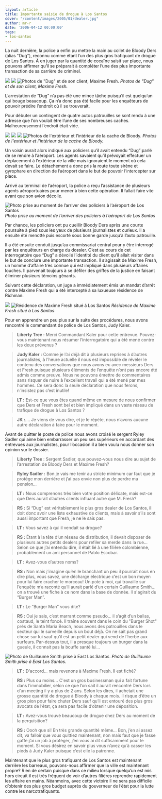 ```yaml
---
layout: article
title: Importante saisie de drogue à Los Santos
cover: "/content/images/2005/01/dealer.jpg"
author: mr-r
date: '2006-04-12 00:00:00'
tags:
- los-santos
---
```


La nuit dernière, la police a enfin pu mettre la main au collet de Bloody Ders (alias "Dug"), reconnu comme étant l’un des plus gros trafiquant de drogue de Los Santos. À en juger par la quantité de cocaïne saisit sur place, nous pouvons affirmer qu’il se préparait à compléter l’une des plus importante transaction de sa carrière de criminel.

![](/content/images/2005/01/dealer.jpg)
![](/content/images/2005/01/dealer_3.jpg)
![Photos de "Dug" et de son client, Maxime Fresh.](/content/images/2005/01/client.jpg)
_Photos de "Dug" et de son client, Maxime Fresh._

L’arrestation de&nbsp;“Dug” n’a pas été une mince tâche puisqu’il est quelqu’un qui bouge beaucoup. Ça n’a donc pas été facile pour les enquêteurs de pouvoir prédire l’endroit où il se trouverait.

Pour débuter un contingent de quatre autos patrouilles se sont rendu à une adresse que l’on voulait être l’une de ses nombreuses caches. Malheureusement l’endroit était vide.

![](/content/images/2005/01/Cache_Dug.jpg)
![](/content/images/2005/01/maison_1_.jpg)
![](/content/images/2005/01/maison_2_.jpg)
![Photos de l'extérieur et l'intérieur de la cache de Bloody.](/content/images/2005/01/maison_3_.jpg)
_Photos de l'extérieur et l'intérieur de la cache de Bloody._

Un voisin aurait alors indiqué aux policiers qu’il avait entendu&nbsp;“Dug” parlé de se rendre à l’aéroport. Les agents savaient qu’il prévoyait effectuer un déplacement à l’extérieur de la ville mais ignoraient le moment où cela devait se faire. Le détachement a donc pris la route toute sirène et gyrophare en direction de l’aéroport dans le but de pouvoir l’intercepter sur place.

Arrivé au terminal de l’aéroport, la police a reçu l’assistance de plusieurs agents aéroportuaires pour mener à bien cette opération. Il fallait faire vite avant que son avion décolle.

![Photo prise au moment de l’arriver des policiers à l’aéroport de Los Santos](/content/images/2005/01/police_intervention.jpg)
_Photo prise au moment de l’arriver des policiers à l’aéroport de Los Santos_

Par chance, les policiers ont pu cueillir Bloody Ders après une courte poursuite à pied sous les yeux de plusieurs journalistes et curieux. Il a ensuite été menotté puis escorté sous bonne garde jusqu’à l’auto patrouille.

Il a été ensuite conduit jusqu’au commissariat central pour y être interrogé par les enquêteurs en charge du dossier. C’est au cours de cet interrogatoire que “Dug” a dévoilé l’identité du client qu’il allait visiter dans le but de conclure une importante transaction. Il s’agissait de Maxime Fresh, un homme d’affaire très connue qui est impliqué dans plusieurs affaires louches. Il parvenait toujours à se défiler des griffes de la justice en faisant éliminer plusieurs témoins gênants.

Suivant cette déclaration, un juge a immédiatement émis un mandat d’arrêt contre Maxime Fresh qui a été intercepté à sa luxueuse résidence de Richman.

![](/content/images/2005/01/Maison_Fresh_01.jpg)
![Résidence de Maxime Fresh situé à Los Santos](/content/images/2005/01/Maison_Fresh_02.jpg)
_Résidence de Maxime Fresh situé à Los Santos_

Pour en apprendre un peu plus sur la suite des procédures, nous avons rencontré le commandant de police de Los Santos, Judy Kaler.

> **Liberty Tree :** Merci Commandant Kaler pour cette entrevue. Pouvez-vous maintenant nous résumer l’interrogatoire qui a été mené contre les deux prévenus&nbsp;?

> **Judy Kaler :** Comme je l’ai déjà dit à plusieurs reprises à d’autres journalistes, à l’heure actuelle il nous est impossible de révéler le contenu des conversations que nous avons eu avec messieurs Ders et Fresh puisque plusieurs éléments de l’enquête n’ont pas encore été admis comme preuve. Nous ne pouvons émettre de commentaires sans risquer de nuire à l’excellent travail qui a été mené par mes hommes. Ce sera donc la seule déclaration que nous ferons, n’insistez pas c’est inutile!

> **LT :** Est-ce que vous êtes quand même en mesure de nous confirmer que Ders et Fresh sont bel et bien impliqué dans un vaste réseau de trafique de drogue à Los Santos&nbsp;?

> **JK :**.... Je viens de vous dire, et je le répète, nous n’avons aucune autre déclaration à faire pour le moment.

Avant de quitter le poste de police nous avons croisé le sergent Ryley Sadler qui aime bien embarrasser un peu ses supérieurs en accordant des entrevues aux journalistes, pour l’occasion il a bien voulu nous donner son opinion sur le dossier.

> **Liberty Tree :** Sergent Sadler, que pouvez-vous nous dire au sujet de l’arrestation de Bloody Ders et Maxime Fresh?

> **Ryley Sadler :** Bon je vais me tenir au stricte minimum car faut que je protège mon derrière et j’ai pas envie non plus de perdre ma pension...

> **LT :** Nous comprenons très bien votre position délicate, mais est-ce que Ders aurait d’autres clients influant autre que M. Fresh?

> **RS :** Si “Dug” est véritablement le plus gros dealer de Los Santos, il doit donc avoir une liste exhaustive de clients, mais à savoir s’ils sont aussi important que Fresh, je ne le sais pas.

> **LT :** Vous savez à qui il vendait sa drogue?

> **RS :** Étant à la tête d’un réseau de distribution, il devait disposer de plusieurs autres petits dealers pour refiler sa merde dans la rue... Selon ce que j’ai entendu dire, il était lié à une filière colombienne, probablement un ami personnel de Pablo Escobar.

> **LT :** Avez-vous d’autres noms?

> **RS :** Non mais j’imagine qu’en le branchant un peu il pourrait nous en dire plus, vous savez, une décharge électrique c’est un bon moyen pour lui faire cracher le morceau! Un pote à moi, qui travaille&nbsp;sur l’enquête m’a raconté qu’il aurait parlé d’un certain Guillaume Smith... on a trouvé une fiche à ce nom dans la base de donnée. Il s'agirait du “Burger Man”.

> **LT :** Le&nbsp;“Burger Man” vous dite?

> **RS :** Oui je sais, c’est marrant comme pseudo... il s’agit d’un ballas, costaud, le teint foncé. Il traîne souvent dans le coin du "Burger Shot" près de Santa Maria Beach, nous avons des patrouilles dans le secteur qui le surveille depuis un bout déjà. On ne sait pas grand chose sur lui sauf qu’il est un petit dealer qui vend de l’herbe aux surfeurs. Par-dessus tout, il a presque toujours un burger dans la gueule, il connait pas la bouffe santé lui...

![Photo de Guillaume Smith prise à East Los Santos.](/content/images/2005/01/Smith.jpg)
_Photo de Guillaume Smith prise à East Los Santos._

> **LT :** D'accord... mais revenons à Maxime Fresh. Il est fiché?

> **RS :** Plus ou moins... C'est un gros businessman qui a fait fortune dans l’immobilier, selon ce que l’on sait il aurait rencontré Ders lors d’un meeting il y a plus de 2 ans. Selon les dires, il achetait une grosse quantité de drogue à Bloody à chaque mois. Il risque d’être un gros pion pour faire chuter Ders sauf qu’il est entouré des plus gros avocats de l’état, ça sera pas facile d’obtenir une déposition.

> **LT :** Avez-vous trouvé beaucoup de drogue chez Ders au moment de la perquisition?

> **RS :** Oooh que si! En très grande quantité même... Bon, j’en ai assez dit, va falloir que vous quittiez maintenant, non mais faut que je fasse gaffe j’ai un job à protéger, j’en vous ai dit suffisamment pour le moment. Si vous désirez en savoir plus vous n’avez qu’à casser les pieds à Judy Kaler puisque c’est elle la patronne.

Maintenant que le plus gros trafiquant de Los Santos est maintenant derrière les barreaux, pouvons-nous affirmer que la ville est maintenant propre? Rien de certain puisque dans ce milieu lorsque quelqu’un est mis hors circuit il est très fréquent de voir d’autres filières reprendre rapidement les affaire en mains. Néanmoins, avec cette victoire il ne sera pas difficile d’obtenir des plus gros budget auprès du gouverneur de l’état pour la lutte contre les narcotrafiquants.